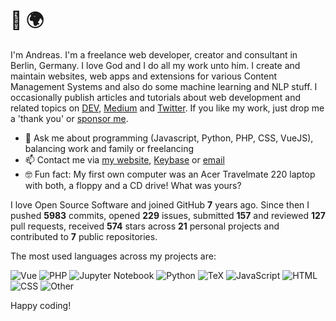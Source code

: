# 👋 🌍

I'm Andreas. I'm a freelance web developer, creator and consultant in Berlin, Germany. I love God and I do all my work unto him. I create and maintain websites, web apps and extensions for various Content Management Systems and also do some machine learning and NLP stuff. I occasionally publish articles and tutorials about web development and related topics on [DEV](https://dev.to/devmount), [Medium](https://medium.com/@devmount) and [Twitter](https://twitter.com/devmount). If you like my work, just drop me a 'thank you' or [sponsor me](https://github.com/sponsors/devmount).

- 💬 Ask me about programming (Javascript, Python, PHP, CSS, VueJS), balancing work and family or freelancing
- 📫 Contact me via [my website](https://devmount.de/en#contact), [Keybase](https://keybase.io/devmount) or [email](mailto:hello@devmount.de)
- 🤓 Fun fact: My first own computer was an Acer Travelmate 220 laptop with both, a floppy and a CD drive! What was yours?

I love Open Source Software and joined GitHub **7** years ago. Since then I pushed **5983** commits, opened **229** issues, submitted **157** and reviewed **127** pull requests, received **574** stars across **21** personal projects and contributed to **7** public repositories.

The most used languages across my projects are:

![Vue](https://img.shields.io/static/v1?style=flat-square&label=Vue&color=555&labelColor=%2341b883&message=30.9%25)
![PHP](https://img.shields.io/static/v1?style=flat-square&label=PHP&color=555&labelColor=%234F5D95&message=28.8%25)
![Jupyter Notebook](https://img.shields.io/static/v1?style=flat-square&label=Jupyter%20Notebook&color=555&labelColor=%23DA5B0B&message=14.3%25)
![Python](https://img.shields.io/static/v1?style=flat-square&label=Python&color=555&labelColor=%233572A5&message=11%25)
![TeX](https://img.shields.io/static/v1?style=flat-square&label=TeX&color=555&labelColor=%233D6117&message=4.7%25)
![JavaScript](https://img.shields.io/static/v1?style=flat-square&label=JavaScript&color=555&labelColor=%23f1e05a&message=4.2%25)
![HTML](https://img.shields.io/static/v1?style=flat-square&label=HTML&color=555&labelColor=%23e34c26&message=2%25)
![CSS](https://img.shields.io/static/v1?style=flat-square&label=CSS&color=555&labelColor=%23563d7c&message=1.5%25)
![Other](https://img.shields.io/static/v1?style=flat-square&label=Other&color=555&labelColor=%23ededed&message=2.3%25)

Happy coding!
